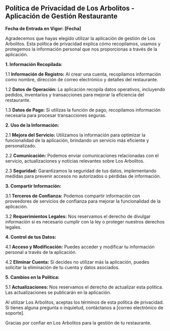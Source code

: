 ## **Política de Privacidad de Los Arbolitos - Aplicación de Gestión Restaurante**

**Fecha de Entrada en Vigor: [Fecha]**

Agradecemos que hayas elegido utilizar la aplicación de gestión de Los Arbolitos. Esta política de privacidad explica cómo recopilamos, usamos y protegemos la información personal que nos proporcionas a través de la aplicación.

**1. Información Recopilada:**

1.1 **Información de Registro:** Al crear una cuenta, recopilamos información como nombre, dirección de correo electrónico y detalles del restaurante.

1.2 **Datos de Operación:** La aplicación recopila datos operativos, incluyendo pedidos, inventarios y transacciones para mejorar la eficiencia del restaurante.

1.3 **Datos de Pago:** Si utilizas la función de pago, recopilamos información necesaria para procesar transacciones seguras.

**2. Uso de la Información:**

2.1 **Mejora del Servicio:** Utilizamos la información para optimizar la funcionalidad de la aplicación, brindando un servicio más eficiente y personalizado.

2.2 **Comunicación:** Podemos enviar comunicaciones relacionadas con el servicio, actualizaciones y noticias relevantes sobre Los Arbolitos.

2.3 **Seguridad:** Garantizamos la seguridad de tus datos, implementando medidas para prevenir accesos no autorizados o pérdidas de información.

**3. Compartir Información:**

3.1 **Terceros de Confianza:** Podemos compartir información con proveedores de servicios de confianza para mejorar la funcionalidad de la aplicación.

3.2 **Requerimientos Legales:** Nos reservamos el derecho de divulgar información si es necesario cumplir con la ley o proteger nuestros derechos legales.

**4. Control de tus Datos:**

4.1 **Acceso y Modificación:** Puedes acceder y modificar tu información personal a través de la aplicación.

4.2 **Eliminar Cuenta:** Si decides no utilizar más la aplicación, puedes solicitar la eliminación de tu cuenta y datos asociados.

**5. Cambios en la Política:**

5.1 **Actualizaciones:** Nos reservamos el derecho de actualizar esta política. Las actualizaciones se publicarán en la aplicación.

Al utilizar Los Arbolitos, aceptas los términos de esta política de privacidad. Si tienes alguna pregunta o inquietud, contáctanos a [correo electrónico de soporte].

Gracias por confiar en Los Arbolitos para la gestión de tu restaurante.